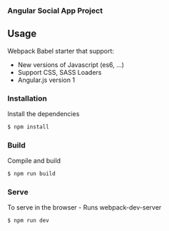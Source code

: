 ### Angular Social App Project
## Usage

Webpack Babel starter that support:
 * New versions of Javascript (es6, ...)
 * Support CSS, SASS Loaders
 * Angular.js version 1

### Installation

Install the dependencies

```sh
$ npm install
```

### Build
Compile and build

```sh
$ npm run build
```

### Serve
To serve in the browser  - Runs webpack-dev-server

```sh
$ npm run dev
```
